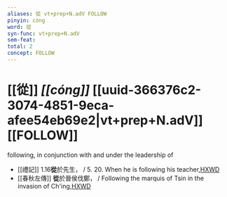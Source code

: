 ```yaml
---
aliases: 從 vt+prep+N.adV FOLLOW
pinyin: cóng
word: 從
syn-func: vt+prep+N.adV
sem-feat: 
total: 2
concept: FOLLOW 
---
```

# [[從]] *[[cóng]]*  [[uuid-366376c2-3074-4851-9eca-afee54eb69e2|vt+prep+N.adV]] [[FOLLOW]]
following, in conjunction with and under the leadership of
 - [[禮記]] 1.16**從**於先生， / 5. 20. When he is following his teacher,[HXWD](https://hxwd.org/textview.html?location=KR1d0052_tls_001-16a.2)
 - [[春秋左傳]] **從**於晉侯伐鄭， / Following the marquis of Tsin in the invasion of Ch'ing,[HXWD](https://hxwd.org/textview.html?location=KR1e0001_tls_005-530a.4)